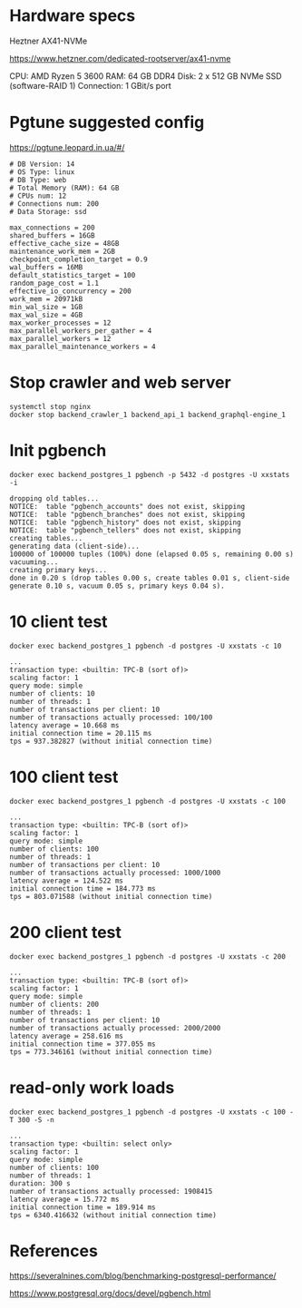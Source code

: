 # Hardware specs

Heztner	AX41-NVMe

https://www.hetzner.com/dedicated-rootserver/ax41-nvme

CPU:        AMD Ryzen 5 3600
RAM:	    64 GB DDR4
Disk:	    2 x 512 GB NVMe SSD (software-RAID 1)
Connection:	1 GBit/s port

# Pgtune suggested config

https://pgtune.leopard.in.ua/#/

```
# DB Version: 14
# OS Type: linux
# DB Type: web
# Total Memory (RAM): 64 GB
# CPUs num: 12
# Connections num: 200
# Data Storage: ssd

max_connections = 200
shared_buffers = 16GB
effective_cache_size = 48GB
maintenance_work_mem = 2GB
checkpoint_completion_target = 0.9
wal_buffers = 16MB
default_statistics_target = 100
random_page_cost = 1.1
effective_io_concurrency = 200
work_mem = 20971kB
min_wal_size = 1GB
max_wal_size = 4GB
max_worker_processes = 12
max_parallel_workers_per_gather = 4
max_parallel_workers = 12
max_parallel_maintenance_workers = 4
```

# Stop crawler and web server

```
systemctl stop nginx
docker stop backend_crawler_1 backend_api_1 backend_graphql-engine_1
```

# Init pgbench

```
docker exec backend_postgres_1 pgbench -p 5432 -d postgres -U xxstats -i
```

```
dropping old tables...
NOTICE:  table "pgbench_accounts" does not exist, skipping
NOTICE:  table "pgbench_branches" does not exist, skipping
NOTICE:  table "pgbench_history" does not exist, skipping
NOTICE:  table "pgbench_tellers" does not exist, skipping
creating tables...
generating data (client-side)...
100000 of 100000 tuples (100%) done (elapsed 0.05 s, remaining 0.00 s)
vacuuming...
creating primary keys...
done in 0.20 s (drop tables 0.00 s, create tables 0.01 s, client-side generate 0.10 s, vacuum 0.05 s, primary keys 0.04 s).

```

# 10 client test

```
docker exec backend_postgres_1 pgbench -d postgres -U xxstats -c 10
```

```
...
transaction type: <builtin: TPC-B (sort of)>
scaling factor: 1
query mode: simple
number of clients: 10
number of threads: 1
number of transactions per client: 10
number of transactions actually processed: 100/100
latency average = 10.668 ms
initial connection time = 20.115 ms
tps = 937.382827 (without initial connection time)
```

# 100 client test

```
docker exec backend_postgres_1 pgbench -d postgres -U xxstats -c 100
```

```
...
transaction type: <builtin: TPC-B (sort of)>
scaling factor: 1
query mode: simple
number of clients: 100
number of threads: 1
number of transactions per client: 10
number of transactions actually processed: 1000/1000
latency average = 124.522 ms
initial connection time = 184.773 ms
tps = 803.071588 (without initial connection time)
```

# 200 client test

```
docker exec backend_postgres_1 pgbench -d postgres -U xxstats -c 200
```

```
...
transaction type: <builtin: TPC-B (sort of)>
scaling factor: 1
query mode: simple
number of clients: 200
number of threads: 1
number of transactions per client: 10
number of transactions actually processed: 2000/2000
latency average = 258.616 ms
initial connection time = 377.055 ms
tps = 773.346161 (without initial connection time)
```


# read-only work loads

```
docker exec backend_postgres_1 pgbench -d postgres -U xxstats -c 100 -T 300 -S -n
```

```
...
transaction type: <builtin: select only>
scaling factor: 1
query mode: simple
number of clients: 100
number of threads: 1
duration: 300 s
number of transactions actually processed: 1908415
latency average = 15.772 ms
initial connection time = 189.914 ms
tps = 6340.416632 (without initial connection time)
```


# References

https://severalnines.com/blog/benchmarking-postgresql-performance/

https://www.postgresql.org/docs/devel/pgbench.html